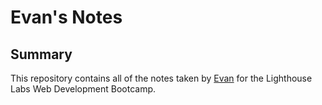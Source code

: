 # Evan's Notes
## Summary

This repository contains all of the notes taken by [Evan](https://github.com/koogler) for the Lighthouse Labs Web Development Bootcamp.